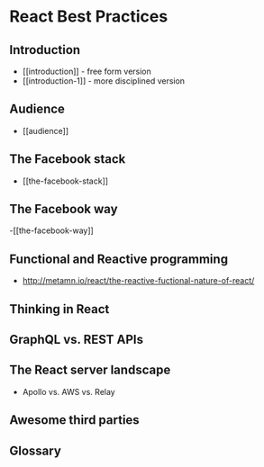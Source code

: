# React Best Practices

## Introduction

- [[introduction]] - free form version
- [[introduction-1]] - more disciplined version

## Audience
- [[audience]]

## The Facebook stack

- [[the-facebook-stack]]

## The Facebook way

-[[the-facebook-way]]


## Functional and Reactive programming
- http://metamn.io/react/the-reactive-fuctional-nature-of-react/

## Thinking in React

## GraphQL vs. REST APIs

## The React server landscape
- Apollo vs. AWS vs. Relay

## Awesome third parties

## Glossary

